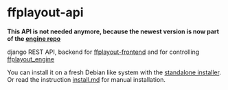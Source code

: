 # ffplayout-api

**This API is not needed anymore, because the newest version is now part of the [engine repo](https://github.com/ffplayout/ffplayout/tree/master/ffplayout-api)**

django REST API, backend for [ffplayout-frontend](https://github.com/ffplayout/ffplayout-frontend) and for controlling [ffplayout_engine](https://github.com/ffplayout/ffplayout_engine)

You can install it on a fresh Debian like system with the [standalone installer](https://github.com/ffplayout/ffplayout-installer). Or read the instruction [install.md](/docs/INSTALL.md) for manual installation.
